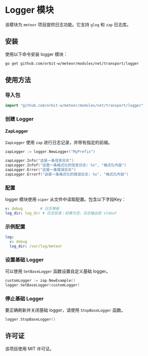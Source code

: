 # Logger 模块

该模块为 `meteor` 项目提供日志功能。它支持 `glog` 和 `zap` 日志库。

## 安装

使用以下命令安装 logger 模块：

```sh
go get github.com/orbit-w/meteor/modules/net/transport/logger
```

## 使用方法

### 导入包

```go
import "github.com/orbit-w/meteor/modules/net/transport/logger"
```

### 创建 Logger

#### ZapLogger

`ZapLogger` 使用 `zap` 进行日志记录，并带有指定的前缀。

```go
zapLogger := logger.NewLogger("MyPrefix")

zapLogger.Info("这是一条信息日志")
zapLogger.Infof("这是一条格式化的信息日志: %s", "格式化内容")
zapLogger.Error("这是一条错误日志")
zapLogger.Errorf("这是一条格式化的错误日志: %s", "格式化内容")
```

### 配置

logger 模块使用 `viper` 从文件中读取配置。包含以下字段Key：
```yaml
v: debug        # 日志等级
log_dir: log_dir # 日志目录；如果为空，日志输出到 stdout
```

### 示例配置

```yaml
log:
  v: debug
  log_dir: /var/log/meteor
```

### 设置基础 Logger

可以使用 `SetBaseLogger` 函数设置自定义基础 logger。

```go
customLogger := zap.NewExample()
logger.SetBaseLogger(customLogger)
```

### 停止基础 Logger

要正确刷新并关闭基础 logger，请使用 `StopBaseLogger` 函数。

```go
logger.StopBaseLogger()
```

## 许可证

该项目使用 MIT 许可证。
```